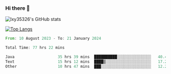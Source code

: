 ### Hi there 👋

<!--
**lxy35326/lxy35326** is a ✨ _special_ ✨ repository because its `README.md` (this file) appears on your GitHub profile.

Here are some ideas to get you started:

- 🔭 I’m currently working on ...
- 🌱 I’m currently learning ...
- 👯 I’m looking to collaborate on ...
- 🤔 I’m looking for help with ...
- 💬 Ask me about ...
- 📫 How to reach me: ...
- 😄 Pronouns: ...
- ⚡ Fun fact: ...
-->

![lxy35326's GitHub stats](https://github-readme-stats.vercel.app/api?username=lxy35326&show_icons=true)

[![Top Langs](https://github-readme-stats.vercel.app/api/top-langs/?username=anuraghazra&layout=compact)](https://github.com/anuraghazra/github-readme-stats)

<!--START_SECTION:waka-->

```rust
From: 10 August 2023 - To: 21 January 2024

Total Time: 77 hrs 22 mins

Java                   35 hrs 39 mins  ██████████░░░░░░░░░░░░░░░   40.45 %
Text                   15 hrs 12 mins  ████▒░░░░░░░░░░░░░░░░░░░░   17.25 %
Other                  10 hrs 47 mins  ███░░░░░░░░░░░░░░░░░░░░░░   12.24 %
```

<!--END_SECTION:waka-->
